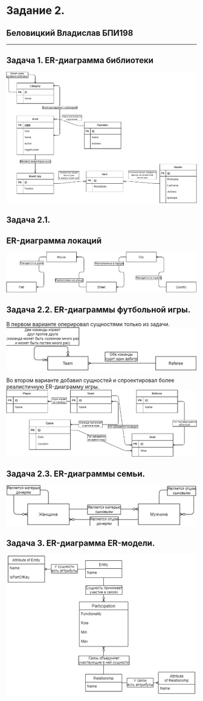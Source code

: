 # Задание 2.
## Беловицкий Владислав БПИ198

---

## Задача 1. ER-диаграмма библиотеки
![](Task1.jpg)

## Задача 2.1.
## ER-диаграмма локаций
![](Task2_1.jpg)


## Задача 2.2. ER-диаграммы футбольной игры.
В  первом варианте оперировал сущностями только из задачи. </br>
![](Task2_2_1.jpg)

Во втором варианте добавил сущностей и спроектировал более реалистичную ER-диаграмму игры.</br>
![](Task2_2_2.jpg)

## Задача 2.3. ER-диаграммы семьи.</br>
![](Task2_3.jpg)

## Задача 3. ER-диаграмма ER-модели.</br>
![](Task3.jpg)








